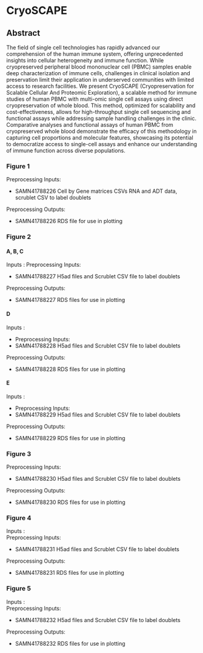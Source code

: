 # CryoSCAPE

## Abstract 
The field of single cell technologies has rapidly advanced our comprehension of the human immune system, offering unprecedented insights into cellular heterogeneity and immune function. While cryopreserved peripheral blood mononuclear cell (PBMC) samples enable deep characterization of immune cells, challenges in clinical isolation and preservation limit their application in underserved communities with limited access to research facilities. We present CryoSCAPE (Cryopreservation for Scalable Cellular And Proteomic Exploration), a scalable method for immune studies of human PBMC with multi-omic single cell assays using direct cryopreservation of whole blood. This method, optimized for scalability and cost-effectiveness, allows for high-throughput single cell sequencing and functional assays while addressing sample handling challenges in the clinic. Comparative analyses and functional assays of human PBMC from cryopreserved whole blood demonstrate the efficacy of this methodology in capturing cell proportions and molecular features, showcasing its potential to democratize access to single-cell assays and enhance our understanding of immune function across diverse populations.

### Figure 1
Preprocessing Inputs:
 - SAMN41788226 Cell by Gene matrices CSVs RNA and ADT data, scrublet CSV to label doublets

Preprocessing Outputs:
 - SAMN41788226 RDS file for use in plotting

### Figure 2
#### A, B, C
Inputs :
Preprocessing Inputs: 
 - SAMN41788227 H5ad files and Scrublet CSV file to label doublets

Preprocessing Outputs:
 - SAMN41788227 RDS files for use in plotting
#### D
Inputs :
 - Preprocessing Inputs: 
 - SAMN41788228 H5ad files and Scrublet CSV file to label doublets

Preprocessing Outputs:
 - SAMN41788228 RDS files for use in plotting
#### E
Inputs :
 - Preprocessing Inputs: 
 - SAMN41788229 H5ad files and Scrublet CSV file to label doublets

Preprocessing Outputs:
 - SAMN41788229 RDS files for use in plotting

### Figure 3
Preprocessing Inputs: 
 - SAMN41788230 H5ad files and Scrublet CSV file to label doublets

Preprocessing Outputs:
 - SAMN41788230 RDS files for use in plotting

### Figure 4
Inputs : \
Preprocessing Inputs: 
 - SAMN41788231 H5ad files and Scrublet CSV file to label doublets

Preprocessing Outputs:
 - SAMN41788231 RDS files for use in plotting

### Figure 5
Inputs : \
Preprocessing Inputs: 
 - SAMN41788232 H5ad files and Scrublet CSV file to label doublets

Preprocessing Outputs:
 - SAMN41788232 RDS files for use in plotting
